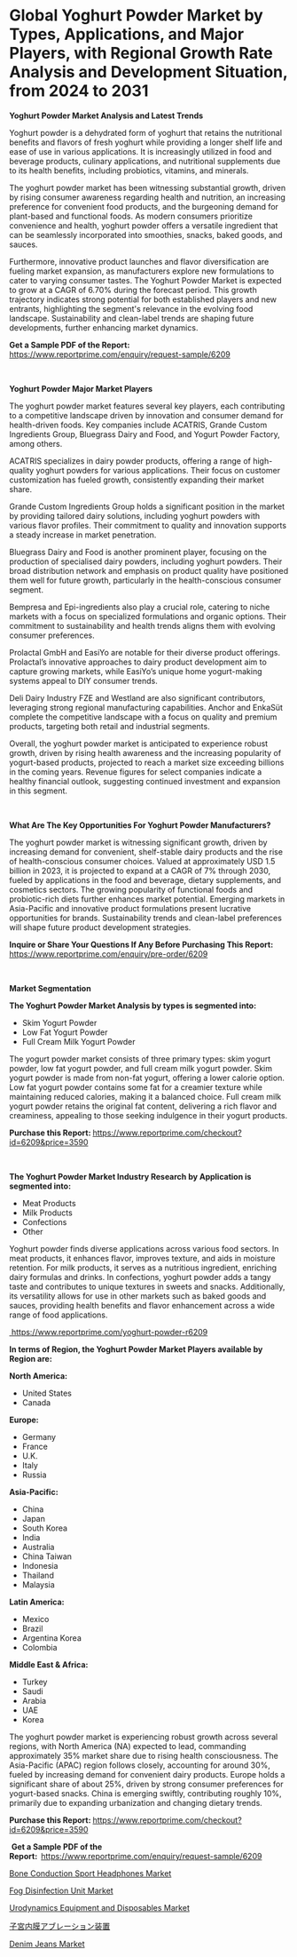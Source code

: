 <p><h1>Global Yoghurt Powder Market by Types, Applications, and Major Players, with Regional Growth Rate Analysis and Development Situation, from 2024 to 2031</h1></p><p><strong>Yoghurt Powder Market Analysis and Latest Trends</strong></p>
<p><p>Yoghurt powder is a dehydrated form of yoghurt that retains the nutritional benefits and flavors of fresh yoghurt while providing a longer shelf life and ease of use in various applications. It is increasingly utilized in food and beverage products, culinary applications, and nutritional supplements due to its health benefits, including probiotics, vitamins, and minerals.</p><p>The yoghurt powder market has been witnessing substantial growth, driven by rising consumer awareness regarding health and nutrition, an increasing preference for convenient food products, and the burgeoning demand for plant-based and functional foods. As modern consumers prioritize convenience and health, yoghurt powder offers a versatile ingredient that can be seamlessly incorporated into smoothies, snacks, baked goods, and sauces. </p><p>Furthermore, innovative product launches and flavor diversification are fueling market expansion, as manufacturers explore new formulations to cater to varying consumer tastes. The Yoghurt Powder Market is expected to grow at a CAGR of 6.70% during the forecast period. This growth trajectory indicates strong potential for both established players and new entrants, highlighting the segment's relevance in the evolving food landscape. Sustainability and clean-label trends are shaping future developments, further enhancing market dynamics.</p></p>
<p><strong>Get a Sample PDF of the Report:&nbsp;</strong> <a href="https://www.reportprime.com/enquiry/request-sample/6209">https://www.reportprime.com/enquiry/request-sample/6209</a></p>
<p>&nbsp;</p>
<p><strong>Yoghurt Powder Major Market Players</strong></p>
<p><p>The yoghurt powder market features several key players, each contributing to a competitive landscape driven by innovation and consumer demand for health-driven foods. Key companies include ACATRIS, Grande Custom Ingredients Group, Bluegrass Dairy and Food, and Yogurt Powder Factory, among others.</p><p>ACATRIS specializes in dairy powder products, offering a range of high-quality yoghurt powders for various applications. Their focus on customer customization has fueled growth, consistently expanding their market share.</p><p>Grande Custom Ingredients Group holds a significant position in the market by providing tailored dairy solutions, including yoghurt powders with various flavor profiles. Their commitment to quality and innovation supports a steady increase in market penetration.</p><p>Bluegrass Dairy and Food is another prominent player, focusing on the production of specialised dairy powders, including yoghurt powders. Their broad distribution network and emphasis on product quality have positioned them well for future growth, particularly in the health-conscious consumer segment.</p><p>Bempresa and Epi-ingredients also play a crucial role, catering to niche markets with a focus on specialized formulations and organic options. Their commitment to sustainability and health trends aligns them with evolving consumer preferences.</p><p>Prolactal GmbH and EasiYo are notable for their diverse product offerings. Prolactal’s innovative approaches to dairy product development aim to capture growing markets, while EasiYo’s unique home yogurt-making systems appeal to DIY consumer trends.</p><p>Deli Dairy Industry FZE and Westland are also significant contributors, leveraging strong regional manufacturing capabilities. Anchor and EnkaSüt complete the competitive landscape with a focus on quality and premium products, targeting both retail and industrial segments.</p><p>Overall, the yoghurt powder market is anticipated to experience robust growth, driven by rising health awareness and the increasing popularity of yogurt-based products, projected to reach a market size exceeding billions in the coming years. Revenue figures for select companies indicate a healthy financial outlook, suggesting continued investment and expansion in this segment.</p></p>
<p>&nbsp;</p>
<p><strong>What Are The Key Opportunities For Yoghurt Powder Manufacturers?</strong></p>
<p><p>The yoghurt powder market is witnessing significant growth, driven by increasing demand for convenient, shelf-stable dairy products and the rise of health-conscious consumer choices. Valued at approximately USD 1.5 billion in 2023, it is projected to expand at a CAGR of 7% through 2030, fueled by applications in the food and beverage, dietary supplements, and cosmetics sectors. The growing popularity of functional foods and probiotic-rich diets further enhances market potential. Emerging markets in Asia-Pacific and innovative product formulations present lucrative opportunities for brands. Sustainability trends and clean-label preferences will shape future product development strategies.</p></p>
<p><strong>Inquire or Share Your Questions If Any Before Purchasing This Report:</strong> <a href="https://www.reportprime.com/enquiry/pre-order/6209">https://www.reportprime.com/enquiry/pre-order/6209</a></p>
<p>&nbsp;</p>
<p><strong>Market Segmentation</strong></p>
<p><strong>The Yoghurt Powder Market Analysis by types is segmented into:</strong></p>
<p><ul><li>Skim Yogurt Powder</li><li>Low Fat Yogurt Powder</li><li>Full Cream Milk Yogurt Powder</li></ul></p>
<p><p>The yogurt powder market consists of three primary types: skim yogurt powder, low fat yogurt powder, and full cream milk yogurt powder. Skim yogurt powder is made from non-fat yogurt, offering a lower calorie option. Low fat yogurt powder contains some fat for a creamier texture while maintaining reduced calories, making it a balanced choice. Full cream milk yogurt powder retains the original fat content, delivering a rich flavor and creaminess, appealing to those seeking indulgence in their yogurt products.</p></p>
<p><strong>Purchase this Report:&nbsp;</strong><a href="https://www.reportprime.com/checkout?id=6209&price=3590">https://www.reportprime.com/checkout?id=6209&price=3590</a></p>
<p>&nbsp;</p>
<p><strong>The Yoghurt Powder Market Industry Research by Application is segmented into:</strong></p>
<p><ul><li>Meat Products</li><li>Milk Products</li><li>Confections</li><li>Other</li></ul></p>
<p><p>Yoghurt powder finds diverse applications across various food sectors. In meat products, it enhances flavor, improves texture, and aids in moisture retention. For milk products, it serves as a nutritious ingredient, enriching dairy formulas and drinks. In confections, yoghurt powder adds a tangy taste and contributes to unique textures in sweets and snacks. Additionally, its versatility allows for use in other markets such as baked goods and sauces, providing health benefits and flavor enhancement across a wide range of food applications.</p></p>
<p><a href="https://www.reportprime.com/yoghurt-powder-r6209">&nbsp;https://www.reportprime.com/yoghurt-powder-r6209</a></p>
<p><strong>In terms of Region, the Yoghurt Powder Market Players available by Region are:</strong></p>
<p>
    <p> <strong> North America: </strong>
        <ul>
            <li>United States</li>
            <li>Canada</li>
        </ul>
        </p> 
    <p> <strong> Europe: </strong>
        <ul>
            <li>Germany</li>
            <li>France</li>
            <li>U.K.</li>
            <li>Italy</li>
            <li>Russia</li>
        </ul>
        </p> 
    <p> <strong> Asia-Pacific: </strong>
        <ul>
            <li>China</li>
            <li>Japan</li>
            <li>South Korea</li>
            <li>India</li>
            <li>Australia</li>
            <li>China Taiwan</li>
            <li>Indonesia</li>
            <li>Thailand</li>
            <li>Malaysia</li>
        </ul>
        </p> 
    <p> <strong> Latin America: </strong>
        <ul>
            <li>Mexico</li>
            <li>Brazil</li>
            <li>Argentina Korea</li>
            <li>Colombia</li>
        </ul>
        </p> 
    <p> <strong> Middle East & Africa: </strong>
        <ul>
            <li>Turkey</li>
            <li>Saudi</li>
            <li>Arabia</li>
            <li>UAE</li>
            <li>Korea</li>
        </ul>
    </p>
    </p>
<p><p>The yoghurt powder market is experiencing robust growth across several regions, with North America (NA) expected to lead, commanding approximately 35% market share due to rising health consciousness. The Asia-Pacific (APAC) region follows closely, accounting for around 30%, fueled by increasing demand for convenient dairy products. Europe holds a significant share of about 25%, driven by strong consumer preferences for yogurt-based snacks. China is emerging swiftly, contributing roughly 10%, primarily due to expanding urbanization and changing dietary trends.</p></p>
<p><strong>Purchase this Report: </strong><a href="https://www.reportprime.com/checkout?id=6209&price=3590">https://www.reportprime.com/checkout?id=6209&price=3590</a></p>
<p>&nbsp;<strong>Get a Sample PDF of the Report:&nbsp;&nbsp;</strong><a href="https://www.reportprime.com/enquiry/request-sample/6209">https://www.reportprime.com/enquiry/request-sample/6209</a></p>
<p><strong></strong></p>
<p><p><a href="https://medium.com/@candicecromwelld63/emerging-bone-conduction-sport-headphones-market-opportunities-market-analysis-for-investors-and-1ef706faab15">Bone Conduction Sport Headphones Market</a></p><p><a href="https://issuu.com/reportprime-2/docs/fog-disinfection-unit-market-size-2_692caad8a8793f">Fog Disinfection Unit Market</a></p><p><a href="https://www.linkedin.com/pulse/market-forecasting-change-global-urodynamics-equipment-disposables-562gf?trackingId=avNdqI8ZTtmxuneVVrn9Zw%3D%3D">Urodynamics Equipment and Disposables Market</a></p><p><a href="https://medium.com/@ridleydamion/%E5%AD%90%E5%AE%AE%E5%86%85%E8%86%9C%E3%82%A2%E3%83%96%E3%83%AC%E3%83%BC%E3%82%B7%E3%83%A7%E3%83%B3%E3%83%87%E3%83%90%E3%82%A4%E3%82%B9%E5%B8%82%E5%A0%B4%E3%81%AE%E8%A9%B3%E7%B4%B0%E5%88%86%E6%9E%90-%E3%81%9D%E3%81%AE%E3%83%88%E3%83%AC%E3%83%B3%E3%83%89-%E5%B8%82%E5%A0%B4%E3%82%BB%E3%82%B0%E3%83%A1%E3%83%B3%E3%83%86%E3%83%BC%E3%82%B7%E3%83%A7%E3%83%B3-%E7%AB%B6%E4%BA%89%E5%88%86%E6%9E%90-03632b39dec3">子宮内膜アブレーション装置</a></p><p><a href="https://www.linkedin.com/pulse/insights-denim-jeans-market-size-which-expanding-117-cagr-from-b87ef?trackingId=C2Nr%2BJ9ISo%2BsLnF%2F1EWo8Q%3D%3D">Denim Jeans Market</a></p></p>